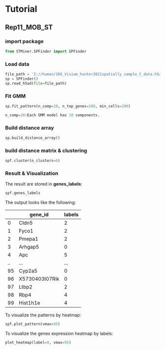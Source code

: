 # Tutorial

## Rep11_MOB_ST

### import package

```python
from STMiner.SPFinder import SPFinder
```

### Load data

```python
file_path = 'I://human/10X_Visium_hunter2021spatially_sample_C_data.h5ad'
sp = SPFinder()
sp.read_h5ad(file=file_path)
```

### Fit GMM

```python
sp.fit_pattern(n_comp=20, n_top_genes=200, min_cells=200)

n_comp=20:Each GMM model has 10 components.
```

### Build distance array

```python
sp.build_distance_array()
```



### build distance matrix & clustering

```python
spf.cluster(n_clusters=6)
```

### Result & Visualization

The result are stored in **genes_labels**:

```python
spf.genes_labels
```

The output looks like the following:

|    | gene_id        | labels |
|----|----------------|--------|
| 0  | Cldn5          | 2      |
| 1  | Fyco1          | 2      |
| 2  | Pmepa1         | 2      |
| 3  | Arhgap5        | 0      |
| 4  | Apc            | 5      |
| .. | ...            | ...    |
| 95 | Cyp2a5         | 0      |
| 96 | X5730403I07Rik | 0      |
| 97 | Ltbp2          | 2      |
| 98 | Rbp4           | 4      |
| 99 | Hist1h1e       | 4      |

To visualize the patterns by heatmap:

```python
spf.plot_pattern(vmax=95)
```

To visualize the genes expression heatmap by labels:

```python
plot_heatmap(label=0, vmax=95)
```
